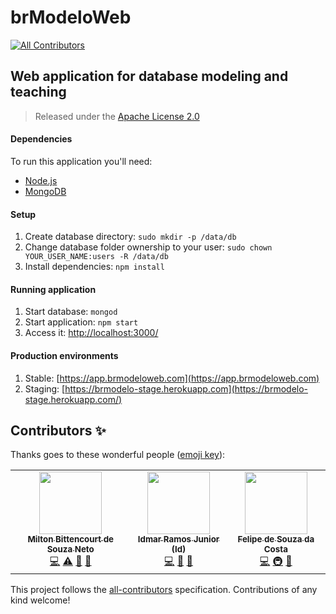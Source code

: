 # brModeloWeb
<!-- ALL-CONTRIBUTORS-BADGE:START - Do not remove or modify this section -->
[![All Contributors](https://img.shields.io/badge/all_contributors-3-orange.svg?style=flat-square)](#contributors-)
<!-- ALL-CONTRIBUTORS-BADGE:END -->

## Web application for database modeling and teaching

> Released under the [Apache License 2.0](https://choosealicense.com/licenses/apache-2.0/)

#### Dependencies

To run this application you'll need:
- [Node.js](https://nodejs.org/)
- [MongoDB](https://www.mongodb.com/)

#### Setup

1. Create database directory: `sudo mkdir -p /data/db`
1. Change database folder ownership to your user: `sudo chown YOUR_USER_NAME:users -R /data/db`
1. Install dependencies: `npm install`

#### Running application

1. Start database: `mongod`
1. Start application: `npm start`
1. Access it: [http://localhost:3000/](http://localhost:3000/)

#### Production environments

1. Stable: [https://app.brmodeloweb.com](https://app.brmodeloweb.com)
1. Staging: [https://brmodelo-stage.herokuapp.com](https://brmodelo-stage.herokuapp.com/)

## Contributors ✨

Thanks goes to these wonderful people ([emoji key](https://allcontributors.org/docs/en/emoji-key)):

<!-- ALL-CONTRIBUTORS-LIST:START - Do not remove or modify this section -->
<!-- prettier-ignore-start -->
<!-- markdownlint-disable -->
<table>
  <tr>
    <td align="center"><a href="https://github.com/miltonbsn"><img src="https://avatars2.githubusercontent.com/u/881231?v=4" width="100px;" alt=""/><br /><sub><b>Milton Bittencourt de Souza Neto</b></sub></a><br /><a href="https://github.com/brmodeloweb/brmodelo-app/commits?author=miltonbsn" title="Code">💻</a> <a href="https://github.com/brmodeloweb/brmodelo-app/commits?author=miltonbsn" title="Tests">⚠️</a> <a href="https://github.com/brmodeloweb/brmodelo-app/issues?q=author%3Amiltonbsn" title="Bug reports">🐛</a> <a href="#maintenance-miltonbsn" title="Maintenance">🚧</a></td>
    <td align="center"><a href="http://id.etc.br"><img src="https://avatars3.githubusercontent.com/u/301545?v=4" width="100px;" alt=""/><br /><sub><b>Idmar Ramos Junior (Id)</b></sub></a><br /><a href="https://github.com/brmodeloweb/brmodelo-app/commits?author=idmarjr" title="Code">💻</a> <a href="#design-idmarjr" title="Design">🎨</a> <a href="#projectManagement-idmarjr" title="Project Management">📆</a></td>
    <td align="center"><a href="https://about.me/feekosta"><img src="https://avatars3.githubusercontent.com/u/13004903?v=4" width="100px;" alt=""/><br /><sub><b>Felipe de Souza da Costa</b></sub></a><br /><a href="https://github.com/brmodeloweb/brmodelo-app/commits?author=feekosta" title="Code">💻</a> <a href="#infra-feekosta" title="Infrastructure (Hosting, Build-Tools, etc)">🚇</a> <a href="https://github.com/brmodeloweb/brmodelo-app/pulls?q=is%3Apr+reviewed-by%3Afeekosta" title="Reviewed Pull Requests">👀</a></td>
  </tr>
</table>

<!-- markdownlint-enable -->
<!-- prettier-ignore-end -->
<!-- ALL-CONTRIBUTORS-LIST:END -->

This project follows the [all-contributors](https://github.com/all-contributors/all-contributors) specification. Contributions of any kind welcome!
